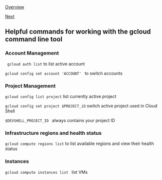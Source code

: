 [Overview](https://github.com/paulowe/gcp/blob/main/readme.md)

[Next](https://github.com/paulowe/gcp/blob/main/gcp-core-infrastructure/gsutil.md)

## Helpful commands for working with the gcloud command line tool

### Account Management

``` gcloud auth list``` to list active account

```gcloud config set account 'ACCOUNT' ``` to switch accounts

### Project Management

```gcloud config list project``` list currently active project

```gcloud config set project $PROJECT_iD``` switch active project used in Cloud Shell

```$DEVSHELL_PROJECT_ID ``` always contains your project ID

### Infrastructure regions and health status

```gcloud compute regions list``` to list available regions and view their health status

### Instances

 ```gcloud compute instances list ``` list VMs



